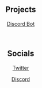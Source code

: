 <div align="center">

<h2 align="center">Projects</h2>

[Discord Bot](https://discord.com/api/oauth2/authorize?client_id=993075596156485692&permissions=8&scope=bot) 

<br />

<h2 align="center">Socials</h2>

[Twitter](https://twitter.com/kmath_xyz)

[Discord](https://discord.gg/EbxEQCwBjk)

</div>
